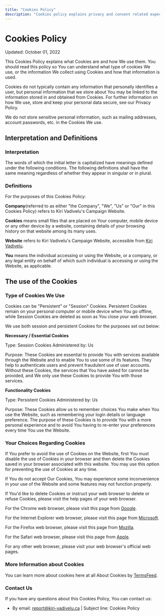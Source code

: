```yaml
---
title: "Cookies Policy"
description: "Cookies policy explains privacy and consent related expectations when accessing contents of the website"
---
```


# Cookies Policy

Updated: October 01, 2022

This Cookies Policy explains what Cookies are and how We use them. You should
read this policy so You can understand what type of cookies We use, or the
information We collect using Cookies and how that information is used.

Cookies do not typically contain any information that personally identifies a
user, but personal information that we store about You may be linked to the
information stored in and obtained from Cookies. For further information on
how We use, store and keep your personal data secure, see our Privacy Policy.

We do not store sensitive personal information, such as mailing addresses,
account passwords, etc. in the Cookies We use.

## Interpretation and Definitions

### Interpretation

The words of which the initial letter is capitalized have meanings defined
under the following conditions. The following definitions shall have the same
meaning regardless of whether they appear in singular or in plural.

### Definitions

For the purposes of this Cookies Policy:

**Company**(referred to as either &quot;the Company&quot;,
&quot;We&quot;, &quot;Us&quot; or &quot;Our&quot; in this Cookies Policy)
refers to Kiri Vadivelu's Campaign Website.

**Cookies** means small files that are placed on Your computer,
mobile device or any other device by a website, containing details of your
browsing history on that website among its many uses.

**Website** refers to Kiri Vadivelu's Campaign Website,
accessible from [Kiri Vadivelu](https://kiri-vadivelu.ca).

**You** means the individual accessing or using the Website, or a company, or any legal entity on behalf of which such individual is accessing or using the Website, as applicable.

## The use of the Cookies

### Type of Cookies We Use

Cookies can be &quot;Persistent&quot; or &quot;Session&quot; Cookies.
Persistent Cookies remain on your personal computer or mobile device when You
go offline, while Session Cookies are deleted as soon as You close your web
browser.

We use both session and persistent Cookies for the purposes set out below:

**Necessary / Essential Cookies**

Type: Session Cookies
Administered by: Us

Purpose: These Cookies are essential to provide You with services
available through the Website and to enable You to use some of its
features. They help to authenticate users and prevent fraudulent use of
user accounts. Without these Cookies, the services that You have asked for cannot be provided, and We only use these Cookies to provide You with
those services.

**Functionality Cookies**

Type: Persistent Cookies
Administered by: Us

Purpose: These Cookies allow us to remember choices You make when You use
the Website, such as remembering your login details or language
preference. The purpose of these Cookies is to provide You with a more
personal experience and to avoid You having to re-enter your preferences
every time You use the Website.

### Your Choices Regarding Cookies

If You prefer to avoid the use of Cookies on the Website, first You must
disable the use of Cookies in your browser and then delete the Cookies saved
in your browser associated with this website. You may use this option for
preventing the use of Cookies at any time.

If You do not accept Our Cookies, You may experience some inconvenience in
your use of the Website and some features may not function properly.

If You'd like to delete Cookies or instruct your web browser to delete or
refuse Cookies, please visit the help pages of your web browser.

For the Chrome web browser, please visit this page from [Google](href="https://support.google.com/accounts/answer/32050).

For the Internet Explorer web browser, please visit this page from
[Microsoft](http://support.microsoft.com/kb/278835).

For the Firefox web browser, please visit this page from [Mozilla](https://support.mozilla.org/en-US/kb/delete-cookies-remove-info-websites-stored).

For the Safari web browser, please visit this page from [Apple](https://support.apple.com/guide/safari/manage-cookies-and-website-data-sfri11471/mac).

For any other web browser, please visit your web browser's official web pages.

### More Information about Cookies

You can learn more about cookies here at all About Cookies by [TermsFeed](https://www.termsfeed.com/blog/cookies/).

### Contact Us

If you have any questions about this Cookies Policy, You can contact us:

- By email: report@kiri-vadivelu.ca | Subject line: Cookies Policy
